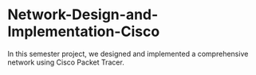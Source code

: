 # Network-Design-and-Implementation-Cisco
 In this semester project, we designed and implemented a comprehensive network using Cisco Packet Tracer.
